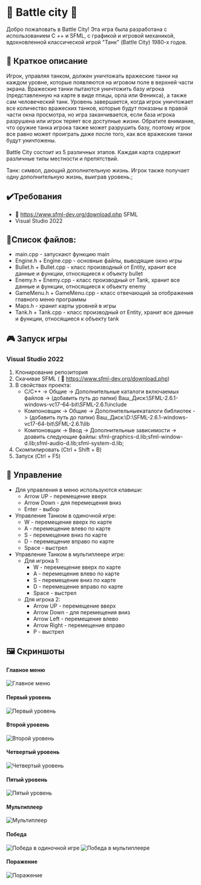  # 🔰 Battle city 🔰

Добро пожаловать в Battle City! Эта игра была разработана с использованием C ++ и SFML, с графикой и игровой механикой, вдохновленной классической игрой "Танк" (Battle City) 1980-х годов.

## 📖 Краткое описание
Игрок, управляя танком, должен уничтожать вражеские танки на каждом уровне, которые появляются на игровом поле в верхней части экрана. Вражеские танки пытаются уничтожить базу игрока (представленную на карте в виде птицы, орла или Феникса), а также сам человеческий танк. Уровень завершается, когда игрок уничтожает все количество вражеских танков, которые будут показаны в правой части окна просмотра, но игра заканчивается, если база игрока разрушена или игрок теряет все доступные жизни. Обратите внимание, что оружие танка игрока также может разрушить базу, поэтому игрок все равно может проиграть даже после того, как все вражеские танки будут уничтожены.

Battle City состоит из 5 различных этапов. Каждая карта содержит различные типы местности и препятствий.

Танк: символ, дающий дополнительную жизнь. Игрок также получает одну дополнительную жизнь, выиграв уровень.;

## ✔️Требования
* :link: https://www.sfml-dev.org/download.php SFML
* Visual Studio 2022

## 📁Список файлов:
- main.cpp - запускают функцию main
- Engine.h + Engine.cpp - основные файлы, выводящие окно игры
- Bullet.h + Bullet.cpp - класс производный от Entity, хранит все данные и функции, относящиеся к объекту bullet
- Enemy.h + Enemy.cpp - класс производный от Tank, хранит все данные и функции, относящиеся к объекту enemy
- GameMenu.h + GameMenu.cpp - класс отвечающий за отображения главного меню программы
- Maps.h - хранит карты уровней в игры
- Tank.h + Tank.cpp - класс производный от Entity, хранит все данные и функции, относящиеся к объекту tank

## 🎮 Запуск игры 
### Visual Studio 2022
1) Клонирование репозитория
2) Скачивае SFML ( :link: https://www.sfml-dev.org/download.php)
3) В свойствах проекта:
    - C/C++ -> Общие -> Дополнительные каталоги включаемых файлов -> (добавить путь до папки) Ваш_Диск:\SFML-2.6.1-windows-vc17-64-bit\SFML-2.6.1\include
    - Компоновщик -> Общие -> Дополнительныекаталоги библиотек -> (добавить путь до папки) Ваш_Диск:\D:\SFML-2.6.1-windows-vc17-64-bit\SFML-2.6.1\lib
    - Компоновщик -> Ввод -> Дополнительные зависимости -> доавить следующие файлы: sfml-graphics-d.lib;sfml-window-d.lib;sfml-audio-d.lib;sfml-system-d.lib;
4) Скомпилировать (Ctrl + Shift + B)
5) Запуск (Ctrl + F5)

## 🎹 Управление
- Для управления в меню используются клавиши:
    - Arrow UP - перемещение вверх
    - Arrow Down - для перемещения вниз
    - Enter - выбор
- Управление Танком в одиночной игре:
    - W - перемещение вверх по карте
    - A - перемещение влево по карте 
    - S - перемещение вниз по карте 
    - D - перемещение вправо по карте 
    - Space - выстрел
- Управление Танком в мультиплеере игре:
    * Для игрока 1:
      - W - перемещение вверх по карте
      - A - перемещение влево по карте 
      - S - перемещение вниз по карте 
      - D - перемещение вправо по карте 
      - Space - выстрел
    * Для игрока 2:
      - Arrow UP - перемещение вверх
      - Arrow Down - для перемещения вниз
      - Arrow Left - перемещение влево
      - Arrow Right - перемещение вправо
      - P - выстрел
## 🖼️ Скриншоты
  #### Главное меню
  ![Главное меню](https://github.com/Holy-Fame/Battle-city/blob/master/screenshots/MainMenu.PNG)
  #### Первый уровень 
  ![Первый уровень](https://github.com/Holy-Fame/Battle-city/blob/master/screenshots/FirstLevel.PNG)
  #### Второй уровень
   ![Второй уровень](https://github.com/Holy-Fame/Battle-city/blob/master/screenshots/SecondLevel.png)
  #### Четвертый уровень
  ![Четвертый уровень](https://github.com/Holy-Fame/Battle-city/blob/master/screenshots/FourthLevel.png)
  #### Пятый уровень
   ![Пятый уровень](https://github.com/Holy-Fame/Battle-city/blob/master/screenshots/FifthLevel.png)
  #### Мультиплеер
   ![Мультиплеер](https://github.com/Holy-Fame/Battle-city/blob/master/screenshots/multyplayer.png)
  #### Победа
   ![Победа в одиночной игре](https://github.com/Holy-Fame/Battle-city/blob/master/screenshots/WinSolo.png)
   ![Победа в мультиплеере](https://github.com/Holy-Fame/Battle-city/blob/master/screenshots/WinMulty.png)
  #### Поражение
   ![Поражение](https://github.com/Holy-Fame/Battle-city/blob/master/screenshots/image_2023-12-24_23-24-25.png)
   
